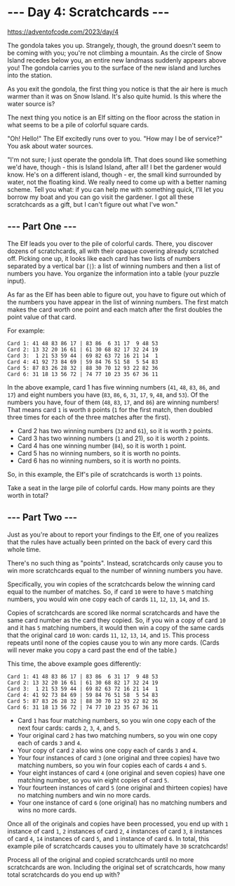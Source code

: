 # --- Day 4: Scratchcards ---
https://adventofcode.com/2023/day/4

The gondola takes you up. Strangely, though, the ground doesn't seem to be coming with you; you're not climbing a mountain. As the circle of Snow Island recedes below you, an entire new landmass suddenly appears above you! The gondola carries you to the surface of the new island and lurches into the station.

As you exit the gondola, the first thing you notice is that the air here is much warmer than it was on Snow Island. It's also quite humid. Is this where the water source is?

The next thing you notice is an Elf sitting on the floor across the station in what seems to be a pile of colorful square cards.

"Oh! Hello!" The Elf excitedly runs over to you. "How may I be of service?" You ask about water sources.

"I'm not sure; I just operate the gondola lift. That does sound like something we'd have, though - this is Island Island, after all! I bet the gardener would know. He's on a different island, though - er, the small kind surrounded by water, not the floating kind. We really need to come up with a better naming scheme. Tell you what: if you can help me with something quick, I'll let you borrow my boat and you can go visit the gardener. I got all these scratchcards as a gift, but I can't figure out what I've won."

## --- Part One ---
The Elf leads you over to the pile of colorful cards. There, you discover dozens of scratchcards, all with their opaque covering already scratched off. Picking one up, it looks like each card has two lists of numbers separated by a vertical bar (`|`): a list of winning numbers and then a list of numbers you have. You organize the information into a table (your puzzle input).

As far as the Elf has been able to figure out, you have to figure out which of the numbers you have appear in the list of winning numbers. The first match makes the card worth one point and each match after the first doubles the point value of that card.

For example:

```
Card 1: 41 48 83 86 17 | 83 86  6 31 17  9 48 53
Card 2: 13 32 20 16 61 | 61 30 68 82 17 32 24 19
Card 3:  1 21 53 59 44 | 69 82 63 72 16 21 14  1
Card 4: 41 92 73 84 69 | 59 84 76 51 58  5 54 83
Card 5: 87 83 26 28 32 | 88 30 70 12 93 22 82 36
Card 6: 31 18 13 56 72 | 74 77 10 23 35 67 36 11
```

In the above example, card 1 has five winning numbers (`41`, `48`, `83`, `86`, and `17`) and eight numbers you have (`83`, `86`, `6`, `31`, `17`, `9`, `48`, and `53`). Of the numbers you have, four of them (`48`, `83`, `17`, and `86`) are winning numbers! That means card `1` is worth `8` points (`1` for the first match, then doubled three times for each of the three matches after the first).

* Card 2 has two winning numbers (`32` and `61`), so it is worth `2` points.
* Card 3 has two winning numbers (`1` and 21), so it is worth `2` points.
* Card 4 has one winning number (`84`), so it is worth `1` point.
* Card 5 has no winning numbers, so it is worth no points.
* Card 6 has no winning numbers, so it is worth no points.

So, in this example, the Elf's pile of scratchcards is worth `13` points.

Take a seat in the large pile of colorful cards. How many points are they worth in total?

## --- Part Two ---
Just as you're about to report your findings to the Elf, one of you realizes that the rules have actually been printed on the back of every card this whole time.

There's no such thing as "points". Instead, scratchcards only cause you to win more scratchcards equal to the number of winning numbers you have.

Specifically, you win copies of the scratchcards below the winning card equal to the number of matches. So, if card `10` were to have `5` matching numbers, you would win one copy each of cards `11`, `12`, `13`, `14`, and `15`.

Copies of scratchcards are scored like normal scratchcards and have the same card number as the card they copied. So, if you win a copy of card `10` and it has `5` matching numbers, it would then win a copy of the same cards that the original card `10` won: cards `11`, `12`, `13`, `14`, and `15`. This process repeats until none of the copies cause you to win any more cards. (Cards will never make you copy a card past the end of the table.)

This time, the above example goes differently:

```
Card 1: 41 48 83 86 17 | 83 86  6 31 17  9 48 53
Card 2: 13 32 20 16 61 | 61 30 68 82 17 32 24 19
Card 3:  1 21 53 59 44 | 69 82 63 72 16 21 14  1
Card 4: 41 92 73 84 69 | 59 84 76 51 58  5 54 83
Card 5: 87 83 26 28 32 | 88 30 70 12 93 22 82 36
Card 6: 31 18 13 56 72 | 74 77 10 23 35 67 36 11
```

* Card `1` has four matching numbers, so you win one copy each of the next four cards: cards `2`, `3`, `4`, and `5`.
* Your original card `2` has two matching numbers, so you win one copy each of cards `3` and `4`.
* Your copy of card `2` also wins one copy each of cards `3` and `4`.
* Your four instances of card `3` (one original and three copies) have two matching numbers, so you win four copies each of cards `4` and `5`.
* Your eight instances of card `4` (one original and seven copies) have one matching number, so you win eight copies of card `5`.
* Your fourteen instances of card `5` (one original and thirteen copies) have no matching numbers and win no more cards.
* Your one instance of card `6` (one original) has no matching numbers and wins no more cards.

Once all of the originals and copies have been processed, you end up with `1` instance of card `1`, `2` instances of card `2`, `4` instances of card `3`, `8` instances of card `4`, `14` instances of card `5`, and `1` instance of card `6`. In total, this example pile of scratchcards causes you to ultimately have `30` scratchcards!

Process all of the original and copied scratchcards until no more scratchcards are won. Including the original set of scratchcards, how many total scratchcards do you end up with?
